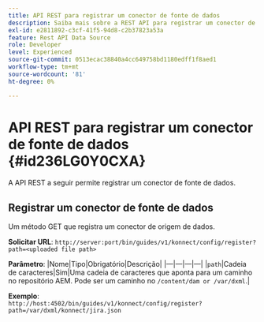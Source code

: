 ```yaml
---
title: API REST para registrar um conector de fonte de dados
description: Saiba mais sobre a REST API para registrar um conector de fonte de dados
exl-id: e2811892-c3cf-41f5-94d8-c2b37823a53a
feature: Rest API Data Source
role: Developer
level: Experienced
source-git-commit: 0513ecac38840a4cc649758bd1180edff1f8aed1
workflow-type: tm+mt
source-wordcount: '81'
ht-degree: 0%

---
```


# API REST para registrar um conector de fonte de dados {#id236LG0Y0CXA}

A API REST a seguir permite registrar um conector de fonte de dados.

## Registrar um conector de fonte de dados

Um método GET que registra um conector de origem de dados.

**Solicitar URL**:
`http://server:port/bin/guides/v1/konnect/config/register?path=<uploaded file path>`

**Parâmetro**:
|Nome|Tipo|Obrigatório|Descrição|
|—|—|—|—|
|`path`|Cadeia de caracteres|Sim|Uma cadeia de caracteres que aponta para um caminho no repositório AEM. Pode ser um caminho no `/content/dam or /var/dxml`.|

**Exemplo**:\
`http://host:4502/bin/guides/v1/konnect/config/register?path=/var/dxml/konnect/jira.json`
